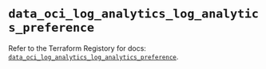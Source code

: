 # `data_oci_log_analytics_log_analytics_preference`

Refer to the Terraform Registory for docs: [`data_oci_log_analytics_log_analytics_preference`](https://registry.terraform.io/providers/oracle/oci/6.18.0/docs/data-sources/log_analytics_log_analytics_preference).
